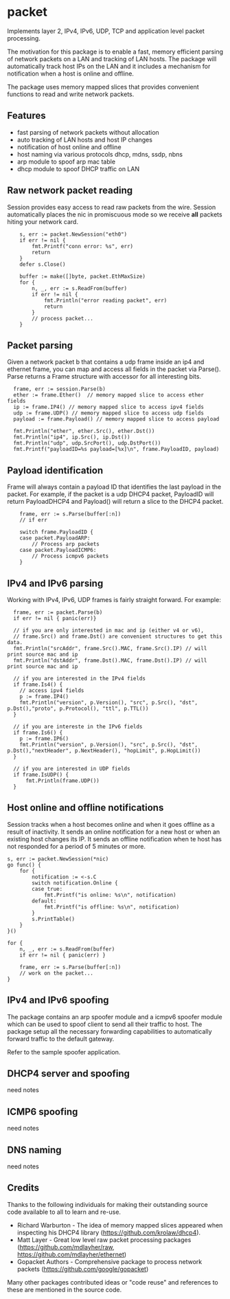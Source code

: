 # packet
Implements layer 2, IPv4, IPv6, UDP, TCP and application level packet processing.

The motivation for this package is to enable a fast, memory efficient
parsing of network packets on a LAN and tracking of LAN hosts. The package will 
automatically track host IPs on the LAN and it includes a 
mechanism for notification when a host is online and offline.

The package uses memory mapped slices that provides convenient functions to read and write
network packets.

## Features

* fast parsing of network packets without allocation
* auto tracking of LAN hosts and host IP changes
* notification of host online and offline
* host naming via various protocols dhcp, mdns, ssdp, nbns
* arp module to spoof arp mac table
* dhcp module to spoof DHCP traffic on LAN

## Raw network packet reading

Session provides easy access to read raw packets from the wire. Session automatically places
the nic in promiscuous mode so we receive **all** packets hiting your network card.
```
	s, err := packet.NewSession("eth0")
	if err != nil {
		fmt.Printf("conn error: %s", err)
		return
	}
	defer s.Close()

	buffer := make([]byte, packet.EthMaxSize)
	for {
		n, _, err := s.ReadFrom(buffer)
		if err != nil {
			fmt.Println("error reading packet", err)
			return
		}
        // process packet...
    }
```

## Packet parsing

Given a network packet b that contains a udp frame inside an ip4 and ethernet frame, you can 
map and access all fields in the packet via Parse(). Parse returns a Frame structure with accessor for all 
interesting bits.
```
  frame, err := session.Parse(b)
  ether := frame.Ether()  // memory mapped slice to access ether fields
  ip := frame.IP4() // memory mapped slice to access ipv4 fields
  udp := frame.UDP() // memory mapped slice to access udp fields
  payload := frame.Payload() // memory mapped slice to access payload

  fmt.Println("ether", ether.Src(), ether.Dst())
  fmt.Println("ip4", ip.Src(), ip.Dst())
  fmt.Println("udp", udp.SrcPort(), udp.DstPort())
  fmt.Printf("payloadID=%s payload=[%x]\n", frame.PayloadID, payload)
```

## Payload identification

Frame will always contain a payload ID that identifies the last payload in the packet. For example,
if the packet is a udp DHCP4 packet, PayloadID will return PayloadDHCP4 and Payload() will return a slice to the DHCP4 packet. 

```
    frame, err := s.Parse(buffer[:n])
    // if err

    switch frame.PayloadID {
    case packet.PayloadARP: 
        // Process arp packets
    case packet.PayloadICMP6: 
        // Process icmpv6 packets
    }
```

## IPv4 and IPv6 parsing

Working with IPv4, IPv6, UDP frames is fairly straight forward. For example:
```
  frame, err := packet.Parse(b)
  if err != nil { panic(err)}
  
  // if you are only interested in mac and ip (either v4 or v6), 
  // frame.Src() and frame.Dst() are convenient structures to get this data.
  fmt.Println("srcAddr", frame.Src().MAC, frame.Src().IP) // will print source mac and ip
  fmt.Println("dstAddr", frame.Dst().MAC, frame.Dst().IP) // will print source mac and ip

  // if you are interested in the IPv4 fields
  if frame.Is4() {
    // access ipv4 fields
    p := frame.IP4()
	fmt.Println("version", p.Version(), "src", p.Src(), "dst", p.Dst(),"proto", p.Protocol(), "ttl", p.TTL())
  }

  // if you are intereste in the IPv6 fields
  if frame.Is6() {
    p := frame.IP6()
	fmt.Println("version", p.Version(), "src", p.Src(), "dst", p.Dst(),"nextHeader", p.NextHeader(), "hopLimit", p.HopLimit())
  }

  // if you are interested in UDP fields
  if frame.IsUDP() {
      fmt.Println(frame.UDP())
  }
```

## Host online and offline notifications

Session tracks when a host becomes online and when it goes offline as a
result of inactivity.  It sends an online notification for a new host
or when an existing host changes its IP. It sends an offline 
notification when te host has not responded for a period of 5 minutes or more.

```
s, err := packet.NewSession(*nic)
go func() {
    for {
        notification := <-s.C
        switch notification.Online {
        case true:
            fmt.Printf("is online: %s\n", notification)
        default:
            fmt.Printf("is offline: %s\n", notification)
        }
        s.PrintTable()
    }
}()

for {
    n, _, err := s.ReadFrom(buffer)
    if err != nil { panic(err) }

    frame, err := s.Parse(buffer[:n])
    // work on the packet...
}
```

## IPv4 and IPv6 spoofing

The package contains an arp spoofer module and a icmpv6 spoofer module
which can be used to spoof client to send all their traffic to host. The package
setup all the necessary forwarding capabilities to automatically forward
traffic to the default gateway.

Refer to the sample spoofer application.

## DHCP4 server and spoofing

need notes

## ICMP6 spoofing

need notes

## DNS naming

need notes


## Credits

Thanks to the following individuals for making their outstanding source code available to all to learn and re-use.

* Richard Warburton - The idea of memory mapped slices appeared when inspecting his DHCP4 library (https://github.com/krolaw/dhcp4).
* Matt Layer - Great low level raw packet processing packages (https://github.com/mdlayher/raw, https://github.com/mdlayher/ethernet)
* Gopacket Authors - Comprehensive package to process network packets (https://github.com/google/gopacket)

Many other packages contributed ideas or "code reuse" and references to these are mentioned in the source code.




